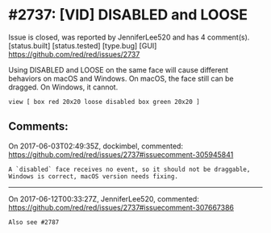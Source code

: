 
#2737: [VID] DISABLED and LOOSE
================================================================================
Issue is closed, was reported by JenniferLee520 and has 4 comment(s).
[status.built] [status.tested] [type.bug] [GUI]
<https://github.com/red/red/issues/2737>

Using DISABLED and LOOSE on the same face will cause different behaviors on macOS and Windows. On macOS, the face still can be dragged. On Windows, it cannot. 

```Red
view [ box red 20x20 loose disabled box green 20x20 ]
```


Comments:
--------------------------------------------------------------------------------

On 2017-06-03T02:49:35Z, dockimbel, commented:
<https://github.com/red/red/issues/2737#issuecomment-305945841>

    A `disabled` face receives no event, so it should not be draggable, Windows is correct, macOS version needs fixing.

--------------------------------------------------------------------------------

On 2017-06-12T00:33:27Z, JenniferLee520, commented:
<https://github.com/red/red/issues/2737#issuecomment-307667386>

    Also see #2787 

